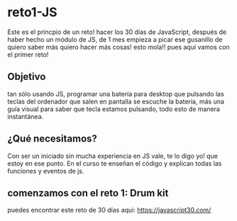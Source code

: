 # reto1-JS

Este es el princpio de un reto! hacer los 30 días de JavaScript, después de haber hecho un módulo de JS, de 1 mes empieza a picar ese gusanillo de quiero saber más quiero hacer más cosas! esto mola!! pues aquí vamos con el primer reto!

## Objetivo

tan sólo usando JS, programar una batería para desktop que pulsando las teclas del ordenador que salen en pantalla se escuche la bateria, más una guía visual para saber que tecla estamos pulsando, todo esto de manera instantánea.

## ¿Qué necesitamos?

Con ser un iniciado sin mucha experiencia en JS vale, te lo digo yo! que estoy en ese punto.
En el curso te enseñan el código y explican todas las funciones y eventos de js.

## comenzamos con el reto 1: Drum kit

puedes encontrar este reto de 30 días aqui:
https://javascript30.com/
